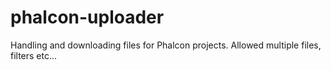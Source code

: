 # phalcon-uploader
Handling and downloading files for Phalcon projects. Allowed multiple files, filters etc...
